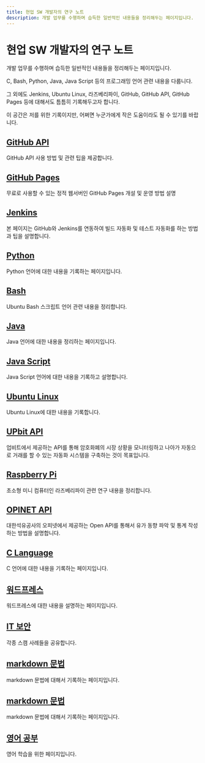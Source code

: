 ```yaml
---
title: 현업 SW 개발자의 연구 노트
description: 개발 업무를 수행하며 습득한 일반적인 내용들을 정리해두는 페이지입니다.
---
```



현업 SW 개발자의 연구 노트
===


개발 업무를 수행하며 습득한 일반적인 내용들을 정리해두는 페이지입니다. 


C, Bash, Python, Java, Java Script 등의 프로그래밍 언어 관련 내용을 다룹니다. 


그 외에도 Jenkins, Ubuntu Linux, 라즈베리파이, GitHub, GitHub API, GitHub Pages 등에 대해서도 틈틈히 기록해두고자 합니다. 


이 공간은 저를 위한 기록이지만, 어쩌면 누군가에게 작은 도움이라도 될 수 있기를 바랍니다. 




[GitHub API](001_github_api/index.html 'GitHub API 사용 방법 및 관련 팁을 제공합니다.')
---


GitHub API 사용 방법 및 관련 팁을 제공합니다.


[GitHub Pages](002_github_blog/index.html '무료로 사용할 수 있는 정적 웹서버인 GitHub Pages 개설 및 운영 방법 설명')
---


무료로 사용할 수 있는 정적 웹서버인 GitHub Pages 개설 및 운영 방법 설명


[Jenkins](003_jenkins/index.html '본 페이지는 GitHub와 Jenkins를 연동하여 빌드 자동화 및 테스트 자동화를 하는 방법과 팁을 설명합니다.')
---


본 페이지는 GitHub와 Jenkins를 연동하여 빌드 자동화 및 테스트 자동화를 하는 방법과 팁을 설명합니다.


[Python](004_python/index.html 'Python 언어에 대한 내용을 기록하는 페이지입니다.')
---


Python 언어에 대한 내용을 기록하는 페이지입니다.


[Bash](005_bash/index.html 'Ubuntu Bash 스크립트 언어 관련 내용을 정리합니다.')
---


Ubuntu Bash 스크립트 언어 관련 내용을 정리합니다.


[Java](006_java/index.html 'Java 언어에 대한 내용을 정리하는 페이지입니다.')
---


Java 언어에 대한 내용을 정리하는 페이지입니다.


[Java Script](007_javascript/index.html 'Java Script 언어에 대한 내용을 기록하고 설명합니다.')
---


Java Script 언어에 대한 내용을 기록하고 설명합니다.


[Ubuntu Linux](008_ubuntu/index.html 'Ubuntu Linux에 대한 내용을 기록합니다.')
---


Ubuntu Linux에 대한 내용을 기록합니다.


[UPbit API](009_upbit/index.html '업비트에서 제공하는 API를 통해 암호화폐의 시장 상황을 모니터링하고 나아가 자동으로 거래를 할 수 있는 자동화 시스템을 구축하는 것이 목표입니다.')
---


업비트에서 제공하는 API를 통해 암호화폐의 시장 상황을 모니터링하고 나아가 자동으로 거래를 할 수 있는 자동화 시스템을 구축하는 것이 목표입니다.


[Raspberry Pi](010_raspberry/index.html '초소형 미니 컴퓨터인 라즈베리파이 관련 연구 내용을 정리합니다.')
---


초소형 미니 컴퓨터인 라즈베리파이 관련 연구 내용을 정리합니다.


[OPINET API](011_opinet/index.html '대한석유공사의 오피넷에서 제공하는 Open API를 통해서 유가 동향 파악 및 통계 작성하는 방법을 설명합니다.')
---


대한석유공사의 오피넷에서 제공하는 Open API를 통해서 유가 동향 파악 및 통계 작성하는 방법을 설명합니다.


[C Language](012_c/index.html 'C 언어에 대한 내용을 기록하는 페이지입니다.')
---


C 언어에 대한 내용을 기록하는 페이지입니다.


[워드프레스 ](013_wordpress/index.html '워드프레스에 대한 내용을 설명하는 페이지입니다. ')
---


워드프레스에 대한 내용을 설명하는 페이지입니다. 


[IT 보안](020_security/index.html '각종 스캠 사례들을 공유합니다. ')
---


각종 스캠 사례들을 공유합니다. 


[markdown 문법](021_markdown/index.html 'markdown 문법에 대해서 기록하는 페이지입니다.')
---


markdown 문법에 대해서 기록하는 페이지입니다.


[markdown 문법](022_firefox/index.html 'markdown 문법에 대해서 기록하는 페이지입니다.')
---


markdown 문법에 대해서 기록하는 페이지입니다.


[영어 공부](900_english/index.html '영어 학습을 위한 페이지입니다. ')
---


영어 학습을 위한 페이지입니다. 
